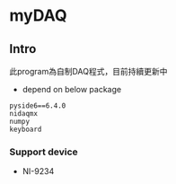 # myDAQ
## Intro
此program為自制DAQ程式，目前持續更新中


- depend on below package
```
pyside6==6.4.0
nidaqmx
numpy
keyboard
```

### Support device
- NI-9234